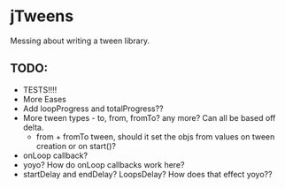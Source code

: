 # jTweens

Messing about writing a tween library.


## TODO:
 + TESTS!!!!
 + More Eases
 + Add loopProgress and totalProgress??
 + More tween types - to, from, fromTo? any more? Can all be based off delta.
    + from + fromTo tween, should it set the objs from values on tween creation or on start()?
 + onLoop callback?
 + yoyo? How do onLoop callbacks work here?
 + startDelay and endDelay? LoopsDelay? How does that effect yoyo??